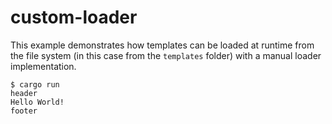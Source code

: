 # custom-loader

This example demonstrates how templates can be loaded at runtime from
the file system (in this case from the `templates` folder) with a manual
loader implementation.

```console
$ cargo run
header
Hello World!
footer
```

